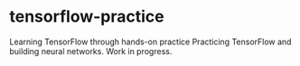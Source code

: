 # tensorflow-practice
Learning TensorFlow through hands-on practice
Practicing TensorFlow and building neural networks. Work in progress.

